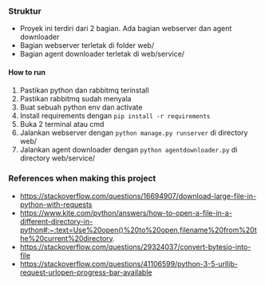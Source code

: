 ### Struktur
- Proyek ini terdiri dari 2 bagian. Ada bagian webserver dan agent downloader
- Bagian webserver terletak di folder web/
- Bagian agent downloader terletak di web/service/
  
#### How to run
1. Pastikan python dan rabbitmq terinstall
2. Pastikan rabbitmq sudah menyala
3. Buat sebuah python env dan activate
4. Install requirements dengan `pip install -r requirements`
5. Buka 2 terminal atau cmd
6. Jalankan webserver dengan `python manage.py runserver` di directory web/
7. Jalankan agent downloader dengan `python agentdownloader.py` di directory web/service/

### References when making this project
- https://stackoverflow.com/questions/16694907/download-large-file-in-python-with-requests
- https://www.kite.com/python/answers/how-to-open-a-file-in-a-different-directory-in-python#:~:text=Use%20open()%20to%20open,filename%20from%20the%20current%20directory.
- https://stackoverflow.com/questions/29324037/convert-bytesio-into-file
- https://stackoverflow.com/questions/41106599/python-3-5-urllib-request-urlopen-progress-bar-available
